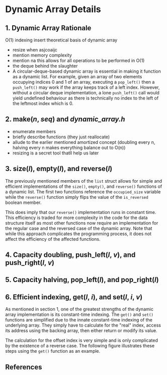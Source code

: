 # Dynamic Array Details
## 1. Dynamic Array Rationale

O(1) indexing 
insert theoretical basis of dynamic array
  - resize when asjcoaijc
  - mention memory complexity
  - mention na this allows for all operations to be performed in O(1)
  - the deque behind the slaughter
  - A circular-deque-based dynamic array is essential in making it function as a dynamic list. For example, given an array of two elements occupying indices 0 and 1 of an array, executing a `pop_left()` then a `push_left()` may work if the array keeps track of a left index. However, without a circular deque implementation, a lone `push_left()` call would yield undefined behaviour as there is technically no index to the left of the leftmost index which is 0.
## 2. make(*n*, *seq*) and *dynamic_array.h* 
  - enumerate members
  - briefly describe functions (they just reallocate)
  -   allude to the earlier mentioned amortized concept (doubling every n, halving every n makes everything balance out to O(n))
  - resizing is a secret tool thatll help us later

## 3. size(*l*), empty(*l*), and reverse(*l*)
The previously mentioned members of the `list` struct allows for simple and efficient implementations of the `size()`, `empty()`, and `reverse()` functions of a dynamic list. The first two functions reference the `occupied_size` variable while the `reverse()` function simply flips the value of the `is_reversed` boolean member.

This does imply that our `reverse()` implementation runs in constant time. This efficiency is traded for more complexity in the code for the data structure itself as most other functions now require an implementation for the regular case and the reversed case of the dynamic array. Note that while this approach complicates the programming process, it does not affect the efficiency of the affected functions.

## 4. Capacity doubling, push_left(*l*, *v*), and push_right(*l*, *v*)

## 5. Capacity halving, pop_left(*l*), and pop_right(*l*)

## 6. Efficient indexing, get(*l*, *i*), and set(*l*, *i*, *v*)
As mentioned in section 1, one of the greatest strengths of the dynamic array implementation is its constant-time indexing. The `get()` and `set()` functions are simplified due to the innate constant-time indexing of the underlying array. They simply have to calculate for the "real" index, access its address using the backing array, then either return or modify its value.

The calculation for the offset index is very simple and is only complicated by the existence of a reverse case. The following figure illustrates these steps using the `get()` function as an example.

## References
